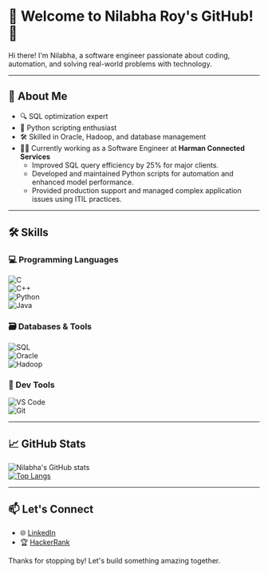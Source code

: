 # 🌟 Welcome to Nilabha Roy's GitHub! 🌟  

Hi there! I'm Nilabha, a software engineer passionate about coding, automation, and solving real-world problems with technology.  

---

## 🚀 About Me  
- 🔍 SQL optimization expert  
- 🐍 Python scripting enthusiast  
- 🛠️ Skilled in Oracle, Hadoop, and database management  
- 👨‍💻 Currently working as a Software Engineer at **Harman Connected Services**  
  - Improved SQL query efficiency by 25% for major clients.  
  - Developed and maintained Python scripts for automation and enhanced model performance.  
  - Provided production support and managed complex application issues using ITIL practices.  

---

## 🛠️ Skills  

### 💻 Programming Languages  
![C](https://img.shields.io/badge/-C-00599C?style=flat-square&logo=c&logoColor=white)  
![C++](https://img.shields.io/badge/-C++-00599C?style=flat-square&logo=cplusplus&logoColor=white)  
![Python](https://img.shields.io/badge/-Python-3776AB?style=flat-square&logo=python&logoColor=white)  
![Java](https://img.shields.io/badge/-Java-007396?style=flat-square&logo=java&logoColor=white)  

### 🗃️ Databases & Tools  
![SQL](https://img.shields.io/badge/-SQL-4479A1?style=flat-square&logo=sqlite&logoColor=white)  
![Oracle](https://img.shields.io/badge/-Oracle-F80000?style=flat-square&logo=oracle&logoColor=white)  
![Hadoop](https://img.shields.io/badge/-Hadoop-66CCFF?style=flat-square&logo=apachehadoop&logoColor=black)  

### 🔧 Dev Tools  
![VS Code](https://img.shields.io/badge/-VS%20Code-007ACC?style=flat-square&logo=visualstudiocode&logoColor=white)  
![Git](https://img.shields.io/badge/-Git-F05032?style=flat-square&logo=git&logoColor=white)  

---

## 📈 GitHub Stats  
![Nilabha's GitHub stats](https://github-readme-stats.vercel.app/api?username=nilabharoy&show_icons=true&theme=radical)  
[![Top Langs](https://github-readme-stats.vercel.app/api/top-langs/?username=nilabharoy&layout=compact&theme=radical)](https://github.com/anuraghazra/github-readme-stats)  

---

## 📫 Let's Connect  
- 🌐 [LinkedIn](https://www.linkedin.com/in/nilabha-roy-4100b216a/)  
- 🏆 [HackerRank](https://www.hackerrank.com/profile/nilabharoy2001)  

Thanks for stopping by! Let's build something amazing together.  

